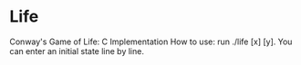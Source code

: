# Life
Conway's Game of Life: C Implementation
How to use: run ./life [x] [y]. You can enter an initial state line by line.



